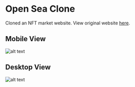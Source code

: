 # Open Sea Clone
Cloned an NFT market website. View original website [here](https://opensea.io/).

## Mobile View
![alt text](https://github.com/Mathews41/KryptoKitty/raw/main/readMeImg/kitty-img.png "Mobile View")

## Desktop View

![alt text](https://github.com/Mathews41/KryptoKitty/raw/main/readMeImg/kitty-img.png "Mobile View")